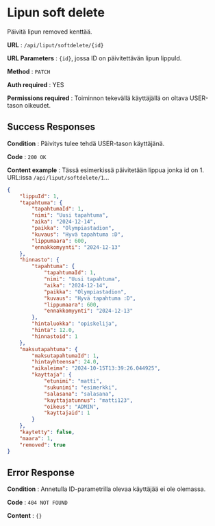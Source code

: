 # Lipun soft delete

Päivitä lipun removed kenttää.

**URL** : `/api/liput/softdelete/{id}`

**URL Parameters** : `{id}`, jossa ID on päivitettävän lipun lippuId.

**Method** : `PATCH`

**Auth required** : YES

**Permissions required** : Toiminnon tekevällä käyttäjällä on oltava USER-tason oikeudet. 


## Success Responses

**Condition** : Päivitys tulee tehdä USER-tason käyttäjänä.

**Code** : `200 OK`

**Content example** : Tässä esimerkissä päivitetään lippua jonka id on 1. URL:issa `/api/liput/softdelete/1`...

```json
{
    "lippuId": 1,
    "tapahtuma": {
        "tapahtumaId": 1,
        "nimi": "Uusi tapahtuma",
        "aika": "2024-12-14",
        "paikka": "Olympiastadion",
        "kuvaus": "Hyvä tapahtuma :D",
        "lippumaara": 600,
        "ennakkomyynti": "2024-12-13"
    },
    "hinnasto": {
        "tapahtuma": {
            "tapahtumaId": 1,
            "nimi": "Uusi tapahtuma",
            "aika": "2024-12-14",
            "paikka": "Olympiastadion",
            "kuvaus": "Hyvä tapahtuma :D",
            "lippumaara": 600,
            "ennakkomyynti": "2024-12-13"
        },
        "hintaluokka": "opiskelija",
        "hinta": 12.0,
        "hinnastoid": 1
    },
    "maksutapahtuma": {
        "maksutapahtumaId": 1,
        "hintayhteensa": 24.0,
        "aikaleima": "2024-10-15T13:39:26.044925",
        "kayttaja": {
            "etunimi": "matti",
            "sukunimi": "esimerkki",
            "salasana": "salasana",
            "kayttajatunnus": "matti123",
            "oikeus": "ADMIN",
            "kayttajaid": 1
        }
    },
    "kaytetty": false,
    "maara": 1,
    "removed": true
}
```

## Error Response

**Condition** : Annetulla ID-parametrilla olevaa käyttäjää ei ole olemassa.

**Code** : `404 NOT FOUND`

**Content** : `{}`
